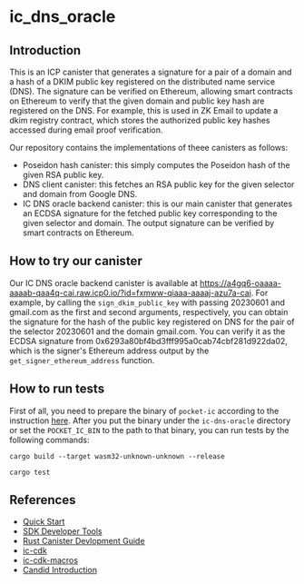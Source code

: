 # ic_dns_oracle
## Introduction
This is an ICP canister that generates a signature for a pair of a domain and a hash of a DKIM public key registered on the distributed name service (DNS).
The signature can be verified on Ethereum, allowing smart contracts on Ethereum to verify that the given domain and public key hash are registered on the DNS.
For example, this is used in ZK Email to update a dkim registry contract, which stores the authorized public key hashes accessed during email proof verification.

Our repository contains the implementations of theee canisters as follows:
- Poseidon hash canister: this simply computes the Poseidon hash of the given RSA public key.
- DNS client canister: this fetches an RSA public key for the given selector and domain from Google DNS.
- IC DNS oracle backend canister: this is our main canister that generates an ECDSA signature for the fetched public key corresponding to the given selector and domain. The output signature can be verified by smart contracts on Ethereum.

## How to try our canister
Our IC DNS oracle backend canister is available at https://a4gq6-oaaaa-aaaab-qaa4q-cai.raw.icp0.io/?id=fxmww-qiaaa-aaaaj-azu7a-cai.
For example, by calling the `sign_dkim_public_key` with passing 20230601 and gmail.com as the first and second arguments, respectively, you can obtain the signature for the hash of the public key registered on DNS for the pair of the selector 20230601 and the domain gmail.com.
You can verify it as the ECDSA signature from 0x6293a80bf4bd3fff995a0cab74cbf281d922da02, which is the signer's Ethereum address output by the `get_signer_ethereum_address` function.

## How to run tests
First of all, you need to prepare the binary of `pocket-ic` according to the instruction [here](https://github.com/dfinity/pocketic?tab=readme-ov-file#download-the-pocketic-server).
After you put the binary under the `ic-dns-oracle` directory or set the `POCKET_IC_BIN` to the path to that binary, you can run tests by the following commands:
```
cargo build --target wasm32-unknown-unknown --release

cargo test
``` 

## References
- [Quick Start](https://internetcomputer.org/docs/quickstart/quickstart-intro)
- [SDK Developer Tools](https://internetcomputer.org/docs/developers-guide/sdk-guide)
- [Rust Canister Devlopment Guide](https://internetcomputer.org/docs/rust-guide/rust-intro)
- [ic-cdk](https://docs.rs/ic-cdk)
- [ic-cdk-macros](https://docs.rs/ic-cdk-macros)
- [Candid Introduction](https://internetcomputer.org/docs/candid-guide/candid-intro)
